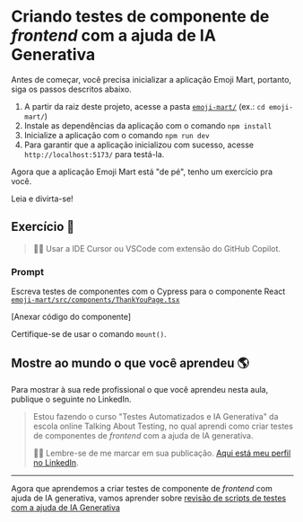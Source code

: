 # Criando testes de componente de _frontend_ com a ajuda de IA Generativa

Antes de começar, você precisa inicializar a aplicação Emoji Mart, portanto, siga os passos descritos abaixo.

1. A partir da raiz deste projeto, acesse a pasta [`emoji-mart/`](../../emoji-mart/) (ex.: `cd emoji-mart/`)
2. Instale as dependências da aplicação com o comando `npm install`
3. Inicialize a aplicação com o comando `npm run dev`
4. Para garantir que a aplicação inicializou com sucesso, acesse `http://localhost:5173/` para testá-la.

Agora que a aplicação Emoji Mart está "de pé", tenho um exercício pra você.

Leia e divirta-se!

## Exercício 🎯

> 👨‍🏫 Usar a IDE Cursor ou VSCode com extensão do GitHub Copilot.

### Prompt

Escreva testes de componentes com o Cypress para o componente React [`emoji-mart/src/components/ThankYouPage.tsx`](../../emoji-mart/src/components/ThankYouPage.tsx)

[Anexar código do componente]

Certifique-se de usar o comando `mount()`.

## Mostre ao mundo o que você aprendeu 🌎

Para mostrar à sua rede profissional o que você aprendeu nesta aula, publique o seguinte no LinkedIn.

> Estou fazendo o curso "Testes Automatizados e IA Generativa" da escola online Talking About Testing, no qual aprendi como criar testes de componentes de _frontend_ com a ajuda de IA generativa.
>
> 👨‍🏫 Lembre-se de me marcar em sua publicação. [Aqui está meu perfil no LinkedIn](https://www.linkedin.com/in/walmyr-lima-e-silva-filho).

___

Agora que aprendemos a criar testes de componente de _frontend_ com ajuda de IA generativa, vamos aprender sobre [revisão de scripts de testes com a ajuda de IA Generativa](./4.md)
